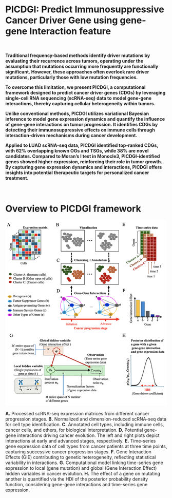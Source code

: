 # PICDGI: Predict Immunosuppressive Cancer Driver Gene using gene-gene Interaction feature

$~~$

**Traditional frequency-based methods identify driver mutations by evaluating their recurrence across tumors, operating under the assumption that mutations occurring more frequently are functionally significant. However, these approaches often overlook rare driver mutations, particularly those with low mutation frequencies.**

**To overcome this limitation, we present PICDGI, a computational framework designed to predict cancer driver genes (CDGs) by leveraging single-cell RNA sequencing (scRNA-seq) data to model gene-gene interactions, thereby capturing cellular heterogeneity within tumors.**

**Unlike conventional methods, PICDGI utilizes variational Bayesian inference to model gene expression dynamics and quantify the influence of gene-gene interactions on tumor progression. It identifies CDGs by detecting their immunosuppressive effects on immune cells through interaction-driven mechanisms during cancer development.**

**Applied to LUAD scRNA-seq data, PICDGI identified top-ranked CDGs, with 62% overlapping known OGs and TSGs, while 38% are novel candidates. Compared to Moran’s I test in Monocle3, PICDGI-identified genes showed higher expression, reinforcing their role in tumor growth. By capturing gene expression dynamics and interactions, PICDGI offers insights into potential therapeutic targets for personalized cancer treatment.**

$~~$

# Overview to PICDGI framework

![](Figure/github.png)

**A.** Processed scRNA-seq expression matrices from different cancer progression stages.
**B.** Normalized and dimension-reduced scRNA-seq data for cell type identification.
**C.** Annotated cell types, including immune cells, cancer cells, and others, for biological interpretation.
**D.** Potential gene-gene interactions driving cancer evolution. The left and right plots depict interactions at early and advanced stages, respectively. 
**E.** Time-series gene expression data of cell types from cancer patients at three time points, capturing successive cancer progression stages.
**F.** Gene Interaction Effects (GIE) contributing to genetic heterogeneity, reflecting statistical variability in interactions.
**G.** Computational model linking time-series gene expression to local (gene mutation) and global (Gene Interaction Effect) hidden variables in cancer evolution.
**H.** The effect of a gene on mutating another is quantified via the HDI of the posterior probability density function, considering gene-gene interactions and time-series gene expression.






